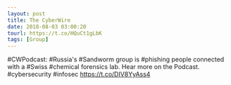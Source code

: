 ```yaml
---
layout: post
title: The CyberWire
date: 2018-08-03 03:00:20
tourl: https://t.co/HQuCt1gLbK
tags: [Group]
---
```

#CWPodcast: #Russia's #Sandworm group is #phishing people connected with a #Swiss #chemical forensics lab. Hear more on the Podcast. #cybersecurity #infosec https://t.co/DIV8YyAss4